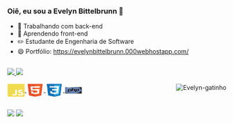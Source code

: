 ### Oiê, eu sou a Evelyn Bittelbrunn 🌻

- 🔭 Trabalhando com back-end
- 🌱 Aprendendo front-end
- ✏️ Estudante de Engenharia de Software
- 😄 Portfólio: https://evelynbittelbrunn.000webhostapp.com/

##

 <div>
  <a href="https://github.com/evelynbittelbrunn">
  <img height="150em" src="https://github-readme-stats.vercel.app/api?username=evelynbittelbrunn&show_icons=true&theme=dracula&include_all_commits=true&count_private=true"/>
  <img height="150em" src="https://github-readme-stats.vercel.app/api/top-langs/?username=evelynbittelbrunn&layout=compact&langs_count=7&theme=dracula"/>
</div>
  <div style="display: inline_block"><br>
  <img align="center" alt="Evelyn-Js" height="30" width="40" src="https://raw.githubusercontent.com/devicons/devicon/master/icons/javascript/javascript-plain.svg">  
  <img align="center" alt="Evelyn-HTML" height="30" width="40" src="https://raw.githubusercontent.com/devicons/devicon/master/icons/html5/html5-original.svg">
  <img align="center" alt="Evelyn-CSS" height="30" width="40" src="https://raw.githubusercontent.com/devicons/devicon/master/icons/css3/css3-original.svg">
  <img align="center" alt="Evelyn-Python" height="30" width="40" src="https://raw.githubusercontent.com/devicons/devicon/master/icons/php/php-original.svg">
  <img align="right" height="150em" alt="Evelyn-gatinho" src="https://cdn.discordapp.com/attachments/871403676495917120/871404299740147742/gatinho.gif">
</div>
  
  ##
  
  <div> 
  <a href = "mailto:evelynbittelbrunn@gmail.com"><img src="https://img.shields.io/badge/-Gmail-%23333?style=for-the-badge&logo=gmail&logoColor=white" target="_blank"></a>
  <a href="https://www.linkedin.com/in/evelyn-bittelbrunn-1748a4178" target="_blank"><img src="https://img.shields.io/badge/-LinkedIn-%230077B5?style=for-the-badge&logo=linkedin&logoColor=white" target="_blank"></a> 

</div>
